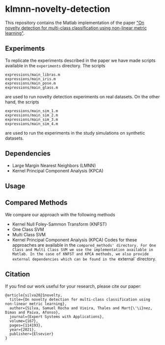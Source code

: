 # klmnn-novelty-detection

This repository contains the Matlab implementation of the paper ["On novelty detection for multi-class classification using non-linear metric learning"](https://doi.org/10.1016/j.eswa.2020.114193).

## Experiments
To replicate the experiments described in the paper we have made scripts available in the `experiments` directory. The scripts
```
expressions/main_libras.m
expressions/main_iris.m
expressions/main_pose.m
expressions/main_glass.m
```
are used to run novelty detection experiments on real datasets.
On the other hand, the scripts
```
expressions/main_sim_1.m
expressions/main_sim_2.m
expressions/main_sim_3.m
expressions/main_sim_4.m
```
are used to run the experiments in the study simulations on synthetic datasets.

## Dependencies
* Large Margin Nearest Neighbors (LMNN)
* Kernel Principal Component Analysis (KPCA)

## Usage

## Compared Methods
We compare our approach with the following methods
* Kernel Null Foley-Sammon Transform (KNFST)
* One Class SVM
* Multi Class SVM
* Kernel Principal Component Analysis (KPCA)
Codes for these approaches are available in the `compared_methods' directory.
For One Class and Multi Class SVM we use the implementation available in Matlab.
In the case of KNFST and KPCA methods, we also provide external dependencies which can be found in the `external` directory. 

## Citation
If you find our work useful for your research, please cite our paper:
```
@article{silva2021novelty,
  title={On novelty detection for multi-class classification using non-linear metric learning},
  author={Silva, Samuel Rocha and Vieira, Thales and Mart{\'\i}nez, Dimas and Paiva, Afonso},
  journal={Expert Systems with Applications},
  volume={167},
  pages={114193},
  year={2021},
  publisher={Elsevier}
}
```